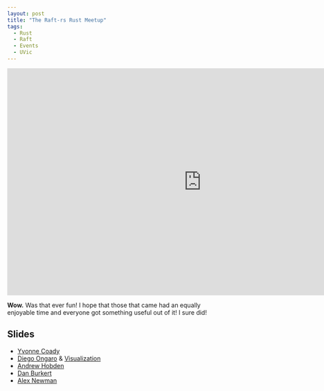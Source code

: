 ```yaml
---
layout: post
title: "The Raft-rs Rust Meetup"
tags:
  - Rust
  - Raft
  - Events
  - UVic
---
```


<iframe src="https://air.mozilla.org/bay-area-rust-meetup-august-2015/video/" width="896" height="524" frameborder="0" allowfullscreen></iframe>

**Wow.** Was that ever fun! I hope that those that came had an equally enjoyable time and everyone got something useful out of it! I sure did!

## Slides

* [Yvonne Coady](http://slides.com/ycoady/a-long-long-time-ago/)
* [Diego Ongaro](https://ongardie.net/static/raft-mozilla/#/) & [Visualization](https://raft.github.io/raftscope-replay/)
* [Andrew Hobden](http://slides.com/hoverbear/raft-rs#/)
* [Dan Burkert](http://slides.com/danburkert/simple-kv)
* [Alex Newman](https://slides.com/alexnewman-2/raft-for-realz)
